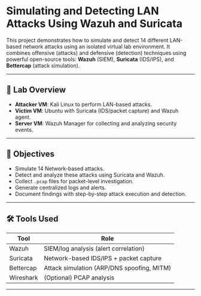# Simulating and Detecting LAN Attacks Using Wazuh and Suricata

This project demonstrates how to simulate and detect 14 different LAN-based network attacks using an isolated virtual lab environment. It combines offensive (attacks) and defensive (detection) techniques using powerful open-source tools: **Wazuh** (SIEM), **Suricata** (IDS/IPS), and **Bettercap** (attack simulation).

---

## 🧪 Lab Overview

- **Attacker VM**: Kali Linux  to perform LAN-based attacks.
- **Victim VM**: Ubuntu with Suricata (IDS/packet capture) and Wazuh agent.
- **Server VM**: Wazuh Manager for collecting and analyzing security events.

---

## 🎯 Objectives

- Simulate 14 Network-based attacks.
- Detect and analyze these attacks using Suricata and Wazuh.
- Collect `.pcap` files for packet-level investigation.
- Generate centralized logs and alerts.
- Document findings with step-by-step attack execution and detection.

---

## 🛠️ Tools Used

| Tool        | Role                                       |
|-------------|--------------------------------------------|
| Wazuh       | SIEM/log analysis (alert correlation)      |
| Suricata    | Network-based IDS/IPS + packet capture     |
| Bettercap   | Attack simulation (ARP/DNS spoofing, MITM) |
| Wireshark   | (Optional) PCAP analysis                   |

---


